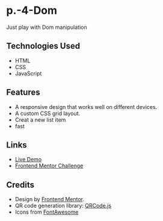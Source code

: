 # p.-4-Dom
Just play with Dom manipulation 


## Technologies Used

- HTML
- CSS
- JavaScript

## Features

- A responsive design that works well on different devices.
- A custom CSS grid layout.
- Creat a new list item
- fast 


## Links

- [Live Demo](https://codewithmohaimin.github.io/p.-4-Dom/)
- [Frontend Mentor Challenge](https://www.youtube.com/@CodeWithMohaimin)

## Credits

- Design by [Frontend Mentor](https://www.youtube.com/@CodeWithMohaimin).
- QR code generation library: [QRCode.js](https://www.youtube.com/@CodeWithMohaimin)
- Icons from [FontAwesome](https://www.youtube.com/@CodeWithMohaimin)
